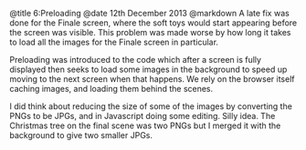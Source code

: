 @title		6:Preloading
@date		12th December 2013
@markdown
A late fix was done for the Finale screen, where the soft
toys would start appearing before the screen was visible.
This problem was made worse by how long it takes to load
all the images for the Finale screen in particular.

Preloading was introduced to the code which after
a screen is fully displayed then seeks to load some
images in the background to speed up moving to the
next screen when that happens.  We rely on the browser itself
caching images, and loading them behind the scenes.

I did think about reducing the size of some of the
images by converting the PNGs to be JPGs, and in
Javascript doing some editing.  Silly idea.  The
Christmas tree on the final scene was two PNGs but
I merged it with the background to give two smaller
JPGs.
